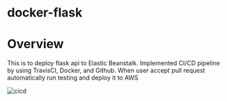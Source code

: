 # docker-flask

# Overview
This is to deploy flask api to Elastic Beanstalk. Implemented CI/CD pipeline by using TravisCI, Docker, and Github.
When user accept pull request automatically  run testing and deploy it to AWS

![cicd](https://user-images.githubusercontent.com/25543738/103388979-fdf80c00-4ac0-11eb-90e4-01dccf8eea6a.png)
